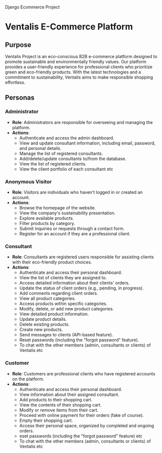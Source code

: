 Django Ecommerce Project
# Ventalis E-Commerce Platform

## Purpose
Ventalis Project is an eco-conscious B2B e-commerce platform designed to promote sustainable and environmentally friendly values. Our platform provides a user-friendly experience for professional clients who prioritize green and eco-friendly products. With the latest technologies and a commitment to sustainability, Ventalis aims to make responsible shopping effortless.

## Personas

### Administrator
- **Role**: Administrators are responsible for overseeing and managing the platform.
- **Actions**:
  - Authenticate and access the admin dashboard.
  - View and update consultant information, including email, password, and personal details.
  - Manage the list of registered consultants.
  - Add/delete/update consultants to/from the database.
  - View the list of registered clients.
  - View the client portfolio of each consultant etc

### Anonymous Visitor
- **Role**: Visitors are individuals who haven't logged in or created an account.
- **Actions**:
  - Browse the homepage of the website.
  - View the company's sustainability presentation.
  - Explore available products.
  - Filter products by category.
  - Submit inquiries or requests through a contact form.
  - Register for an account if they are a professional client.
  

### Consultant
- **Role**: Consultants are registered users responsible for assisting clients with their eco-friendly product choices.
- **Actions**:
  - Authenticate and access their personal dashboard.
  - View the list of clients they are assigned to.
  - Access detailed information about their clients' orders.
  - Update the status of client orders (e.g., pending, in progress).
  - Add comments regarding client orders.
  - View all product categories.
  - Access products within specific categories.
  - Modify, delete, or add new product categories.
  - View detailed product information.
  - Update product details.
  - Delete existing products.
  - Create new products.
  - Send messages to clients (API-based feature).
  - Reset passwords (including the "forgot password" feature).
  - To chat with the other members (admin, consultants or clients) of Ventalis etc

### Customer
- **Role**: Customers are professional clients who have registered accounts on the platform.
- **Actions**:
  - Authenticate and access their personal dashboard.
  - View information about their assigned consultant.
  - Add products to their shopping cart.
  - View the contents of their shopping cart.
  - Modify or remove items from their cart.
  - Proceed with online payment for their orders (fake of course).
  - Empty their shopping cart.
  - Access their personal space, organized by completed and ongoing orders.
  - eset passwords (including the "forgot password" feature) etc
  - To chat with the other members (admin, consultants or clients) of Ventalis etc

